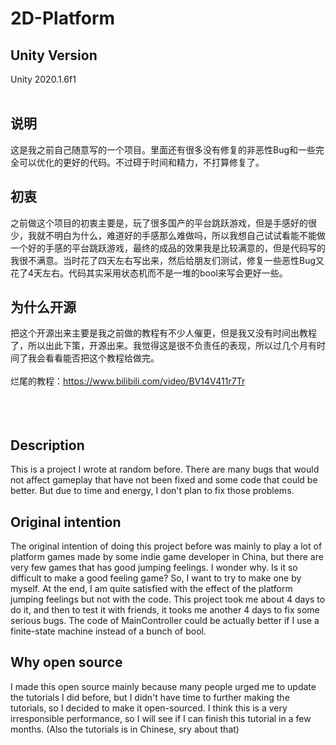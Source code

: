 # 2D-Platform
## Unity Version
Unity 2020.1.6f1
<br></br>
## 说明
这是我之前自己随意写的一个项目。里面还有很多没有修复的非恶性Bug和一些完全可以优化的更好的代码。不过碍于时间和精力，不打算修复了。
## 初衷
之前做这个项目的初衷主要是，玩了很多国产的平台跳跃游戏，但是手感好的很少，我就不明白为什么，难道好的手感那么难做吗，所以我想自己试试看能不能做一个好的手感的平台跳跃游戏，最终的成品的效果我是比较满意的，但是代码写的我很不满意。当时花了四天左右写出来，然后给朋友们测试，修复一些恶性Bug又花了4天左右。代码其实采用状态机而不是一堆的bool来写会更好一些。
## 为什么开源
把这个开源出来主要是我之前做的教程有不少人催更，但是我又没有时间出教程了，所以出此下策，开源出来。我觉得这是很不负责任的表现，所以过几个月有时间了我会看看能否把这个教程给做完。
<br></br>烂尾的教程：https://www.bilibili.com/video/BV14V411r7Tr
<br></br>
<br></br>
## Description
This is a project I wrote at random before. There are many bugs that would not affect gameplay that have not been fixed and some code that could be better. But due to time and energy, I don't plan to fix those problems. 
## Original intention
The original intention of doing this project before was mainly to play a lot of platform games made by some indie game developer in China, but there are very few games that has good jumping feelings. I wonder why. Is it so difficult to make a good feeling game? So, I want to try to make one by myself. At the end, I am quite satisfied with the effect of the platform jumping feelings but not with the code. This project took me about 4 days to do it, and then to test it with friends, it tooks me another 4 days to fix some serious bugs. The code of MainController could be actually better if I use a finite-state machine instead of a bunch of bool. 
## Why open source
I made this open source mainly because many people urged me to update the tutorials I did before, but I didn't have time to further making the tutorials, so I decided to make it open-sourced. I think this is a very irresponsible performance, so I will see if I can finish this tutorial in a few months. (Also the tutorials is in Chinese, sry about that)
